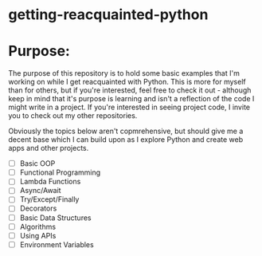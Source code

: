 # getting-reacquainted-python

# Purpose:

The purpose of this repository is to hold some basic examples that I'm working on while I get reacquainted with Python. This is more for myself than for others, but if you're interested, feel free to check it out - although keep in mind that it's purpose is learning and isn't a reflection of the code I might write in a project. If you're interested in seeing project code, I invite you to check out my other repositories.

Obviously the topics below aren't copmrehensive, but should give me a decent base which I can build upon as I explore Python and create web apps and other projects.

 - [ ] Basic OOP
 - [ ] Functional Programming
 - [ ] Lambda Functions
 - [ ] Async/Await
 - [ ] Try/Except/Finally
 - [ ] Decorators
 - [ ] Basic Data Structures
 - [ ] Algorithms
 - [ ] Using APIs
 - [ ] Environment Variables
